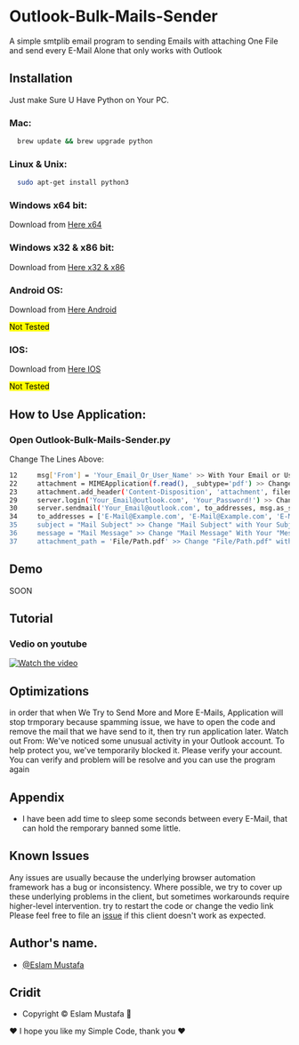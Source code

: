 
# Outlook-Bulk-Mails-Sender

A simple smtplib email program to sending Emails with attaching One File and send every E-Mail Alone that only works with Outlook



## Installation

Just make Sure U Have Python on Your PC.

### Mac:
```bash
  brew update && brew upgrade python 
```

### Linux & Unix:
```bash
  sudo apt-get install python3 
```
    
### Windows x64 bit:

Download from [Here x64][Here x64]

[Here x64]: https://www.python.org/ftp/python/3.10.10/python-3.10.10-amd64.exe


### Windows x32 & x86 bit:
Download from [Here x32 & x86][Here x32 & x86]

[Here x32 & x86]: https://www.python.org/ftp/python/3.10.10/python-3.10.10.exe

### Android OS:
Download from [Here Android][Here Android]

[Here Android]: https://play.google.com/store/apps/details?id=ru.iiec.pydroid3&hl=en&gl=US&pli=1

<mark>Not Tested</mark>

### IOS:
Download from [Here IOS][Here IOS]

[Here IOS]: https://apps.apple.com/us/app/python3ide/id1357215444

<mark>Not Tested</mark>
## How to Use Application:

### Open Outlook-Bulk-Mails-Sender.py
Change The Lines Above:
```bash
12     msg['From'] = 'Your_Email_Or_User_Name' >> With Your Email or User Name;
22     attachment = MIMEApplication(f.read(), _subtype='pdf') >> Change The _subtype from 'pdf' to any, if The File are With Other Type Like Docx, or xlsx, or pptx, or any other type
23     attachment.add_header('Content-Disposition', 'attachment', filename='File_Name.pdf') >> Change 'File_Name.pdf' to the name of the file you that will be in the Sending Mail.
29     server.login('Your_Email@outlook.com', 'Your_Password!') >> Change Your_Email With Your Read E-Mail, And Your_Password With Your Read Password
30     server.sendmail('Your_Email@outlook.com', to_addresses, msg.as_string()) >> also Change Your_Email To Your Read E-Mai
34     to_addresses = ['E-Mail@Example.com', 'E-Mail@Example.com', 'E-Mail@Example.com'] >> Change The E-Mails Value to The E-mails that U Need to Send Mails to Them, and make sure there are in [] Every mail in '' with , after ' i hope you understand :D
35     subject = "Mail Subject" >> Change "Mail Subject" with Your Subject
36     message = "Mail Message" >> Change "Mail Message" With Your "Message" you can use \n to go to the next line
37     attachment_path = 'File/Path.pdf' >> Change "File/Path.pdf" with your name of file u need to attachment it, if the file at the same folder with py code, or enter it Path from your PC if it dose not exist in folder of py project.

```
## Demo

SOON

## Tutorial
### Vedio on youtube
[![Watch the video](https://user-images.githubusercontent.com/99460904/179158938-e161db4b-c111-446a-ab21-0da683a6e8d2.png)](https://youtu.be/bXov3q9xgwI)

## Optimizations

in order that when We Try to Send More and More E-Mails, Application will stop trmporary because spamming issue, we have to open the code and remove the mail that we have send to it, then try run application later.
Watch out From: We've noticed some unusual activity in your Outlook account. To help protect you, we've temporarily blocked it. Please verify your account. 
You can verify and problem will be resolve and you can use the program again


## Appendix

* I have been add time to sleep some seconds between every E-Mail, that can hold the remporary banned some little.

## Known Issues
Any issues are usually because the underlying browser automation framework has a
bug or inconsistency. Where possible, we try to cover up these underlying
problems in the client, but sometimes workarounds require higher-level
intervention.
try to restart the code or change the vedio link
Please feel free to file an [issue][issue] if this client doesn't work as
expected.

[issue]: https://github.com/LeaDer-E/Outlook-Bulk-Mails-Sender/issues/new

## Author's name.
- [@Eslam Mustafa](https://www.linkedin.com/in/LeaDer-E/)

## Cridit

- Copyright © Eslam Mustafa 🌹


♥ I hope you like my Simple Code, thank you ♥
